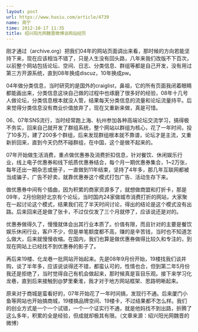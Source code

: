 ```yaml
---
layout: post
url: https://www.huxiu.com/article/4739
name: 周宁
time: 2012-10-17 11:35
title: 绍兴阳光网魏晋微博谈网站经历
---
```

刚才通过（archive.org）把我们04年的网站页面调出来看，那时候的方向若能坚持下来，现在应该相当不错了，只是人生没有回头路，八年来我们改版不下百次，以前整个网站包括论坛、空间、日志、分类信息、群组等都是自己开发，没有用过第三方开源系统，直到08年换成discuz，10年换成pw。

04年做分类信息，当时研究的是国外的craiglist，鼻祖，它的所有页面我闭着眼睛都能画出来，分类信息这块自己做的过程中也琢磨了很多好的经验，08年十几号人做论坛，分类信息根本就没人管，结果每天分类信息的流量和论坛流量持平。后来觉得分类信息没有商业价值放弃了，现在又重新来做，真是可惜。

06、07年SNS流行，当时经常跑上海、杭州参加各种高端论坛交流学习，搞得极不务实，回来自己就开发了群组系统，整个网站以群组为核心，花了一年时间，投了10多万，建了200多个群组，后来发现群组根本就不靠谱，论坛才是主流，又重新折回来，直到今天仍然不碰群组，在中国，这个是做不起来的。

07年开始做生活消费，重点做优惠券及消费折扣信息，针对餐饮、休闲娱乐行业，线上电子优惠券和线下纸质优惠券结合，每个月一期优惠券集合，1~2万张，每年还出一期杂志或册子，一直做到11年结束，坚持了4年多，那几年互联网都被当成骗子，广告不好卖，就靠优惠券这个模式打包广告、活动生存下来。

做优惠券中间有个插曲，因为积累的商家资源多了，就想做商盟和打折卡，那是09年，2月份刚好北京有个论坛，当时国内24家做城市消费打折的网站，大家聚在一起讨论这个模式，结果我们花了半天时间讨论，得出的结论是这个模式没有出路。后来回来还是做了张卡，不过仅仅发了三个月就停了，应该说还是对的。

优惠券做得久了，慢慢就体会出其行业本质了。价值有限，而且针对的主要是餐饮娱乐休闲行业，客户不少，但是单笔额度都不高，赚的是辛苦钱，当时也不知道怎么做大，后来就慢慢收缩。在国内，我们也算是做优惠券做得比较久和专注的，到现在网站上已经找不到优惠券的影子了。

再后来19楼、化龙巷一批网站开始起来。先是08年9月份开始，19楼找我们谈并购，谈了半年多，应该说谈得还不错，都蛮认可的，性情也合，但到第二年5月份我还是拒绝了，当时觉得自己有机会做起来，那时候真是盲目乐观。接下来学习化龙巷，直到后来接触到@梦里秦淮，我才对于地方网站框架、思路明晰起来。

原来对于商城是蛮看好的，07年开始花了一年时间搞，发现行不通。后来厦门小鱼等网站也开始搞商城，19楼搞品牌空间、19楼卡，不过结果都不怎么样。我们的创业方式是一个一个试错，一个一个证实行不通，就是他妈找不到出路，折腾了这么多年，积累的全是经验，但成就却极其有限。（文章来源：绍兴阳光网魏晋的微博）

